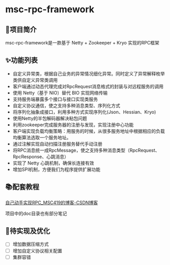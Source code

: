 # msc-rpc-framework

## 📖项目简介

msc-rpc-framework是一款基于 Netty + Zookeeper + Kryo 实现的RPC框架

## ✨功能列表

- 自定义异常类，根据自己业务的异常情况细化异常。同时定义了异常解释枚举类供自定义异常类调用
- 客户端通过动态代理完成对RpcRequest消息格式的封装与对远程服务的调用
- 使用 Netty（基于 NIO）替代 BIO 实现网络传输
- 支持服务端暴露多个接口与接口实现类服务
- 自定义协议通信，使之支持多种消息类型、序列化方式
- 将序列化抽象成接口，利用多种方式实现序列化(Json、Hessian、Kryo)
- 使用Netty的半包解码器解决粘包问题
- 利用zookeeper完成服务器的注册与发现，实现注册中心功能
- 客户端实现负载均衡策略：用服务的时候，从很多服务地址中根据相应的负载均衡算法选取一个服务地址。
- 通过注解实现自动扫描注册服务替代手动注册
- 将RPC消息统一成RpcMessage，使之支持多种消息类型（RpcRequest、RpcResponse、心跳消息）
- 实现了 Netty 心跳机制，确保长连接有效
- 增加SPI机制，方便我们为程序提供扩展功能

## 📚配套教程

[自己动手实现RPC_MSC419的博客-CSDN博客](https://blog.csdn.net/qq_38939822/category_11722139.html)

项目中的doc目录也有部分笔记

## 📝待实现及优化

- [ ] 增加数据压缩方式
- [ ] 增加自定义协议相关配置
- [ ] 集群容错